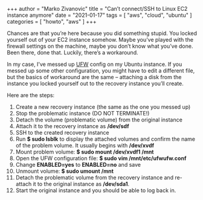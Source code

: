 +++
author = "Marko Zivanovic"
title = "Can’t connect/SSH to Linux EC2 instance anymore"
date = "2021-01-17"
tags = [
    "aws", "cloud", "ubuntu"
]
categories = [
    "howto", "aws"
]
+++


Chances are that you’re here because you did something stupid. You locked yourself out of your EC2 instance somehow. Maybe you’ve played with the firewall settings on the machine, maybe you don’t know what you’ve done. Been there, done that. Luckily, there’s a workaround.

In my case, I’ve messed up <a href="https://en.wikipedia.org/wiki/Uncomplicated_Firewall" target="_blank">UFW</a> config on my Ubuntu instance. If you messed up some other configuration, you might have to edit a different file, but the basics of workaround are the same – attaching a disk from the instance you locked yourself out to the recovery instance you’ll create.

Here are the steps:

1. Create a new recovery instance (the same as the one you messed up)
2. Stop the problematic instance (DO NOT TERMINATE!)
3. Detach the volume (problematic volume) from the original instance
4. Attach it to the recovery instance as **/dev/sdf**
5. SSH to the created recovery instance
6. Run **$ sudo lsblk** to display the attached volumes and confirm the name of the problem volume. It usually begins with **/dev/xvdf**
7. Mount problem volume: **$ sudo mount /dev/xvdf1 /mnt**
8. Open the UFW configuration file: **$ sudo vim /mnt/etc/ufwufw.conf**
9.  Change **ENABLED=yes** to **ENABLED=no** and save
10. Unmount volume: **$ sudo umount /mnt**
11. Detach the problematic volume from the recovery instance and re-attach it to the original instance as **/dev/sda1**.
12. Start the original instance and you should be able to log back in.
